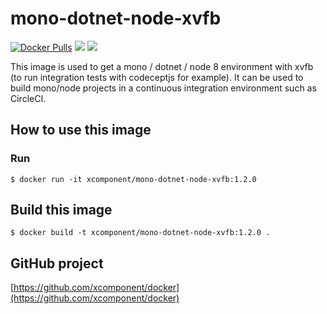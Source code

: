 # mono-dotnet-node-xvfb

[![Docker Pulls](https://img.shields.io/docker/pulls/xcomponent/mono-dotnet-node-xvfb.svg)](https://store.docker.com/community/images/xcomponent/mono-dotnet-node-xvfb)
[![](https://images.microbadger.com/badges/version/xcomponent/mono-dotnet-node-xvfb.svg)](https://store.docker.com/community/images/xcomponent/mono-dotnet-node-xvfb)
[![](https://images.microbadger.com/badges/image/xcomponent/mono-dotnet-node-xvfb.svg)](https://store.docker.com/community/images/xcomponent/mono-dotnet-node-xvfb)

This image is used to get a mono / dotnet / node 8 environment with xvfb (to run integration tests with codeceptjs for example).
It can be used to build mono/node projects in a continuous integration environment such as CircleCI.

## How to use this image

### Run

```
$ docker run -it xcomponent/mono-dotnet-node-xvfb:1.2.0
```

## Build this image

```
$ docker build -t xcomponent/mono-dotnet-node-xvfb:1.2.0 .
```

## GitHub project

[https://github.com/xcomponent/docker](https://github.com/xcomponent/docker)
